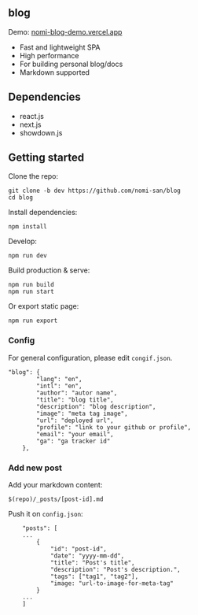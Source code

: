 ## blog

Demo: [nomi-blog-demo.vercel.app](https://nomi-blog-demo.vercel.app)

- Fast and lightweight SPA
- High performance
- For building personal blog/docs
- Markdown supported

## Dependencies
- react.js
- next.js
- showdown.js

## Getting started

Clone the repo:
```
git clone -b dev https://github.com/nomi-san/blog
cd blog
```

Install dependencies:
```
npm install
```

Develop:
```
npm run dev
```

Build production & serve:
```
npm run build
npm run start
```

Or export static page:
```
npm run export
```

### Config

For general configuration, please edit `congif.json`.
```
"blog": {
        "lang": "en",
        "intl": "en",
        "author": "autor name",
        "title": "blog title",
        "description": "blog description",
        "image": "meta tag image",
        "url": "deployed url",
        "profile": "link to your github or profile",
        "email": "your email",
        "ga": "ga tracker id"
    },
```

### Add new post

Add your markdown content:
```
$(repo)/_posts/[post-id].md
```

Push it on `config.json`:
```
    "posts": [
    ...
        {
            "id": "post-id",
            "date": "yyyy-mm-dd",
            "title": "Post's title",
            "description": "Post's description.",
            "tags": ["tag1", "tag2"],
            "image: "url-to-image-for-meta-tag"
        }
    ...
    ]
```
